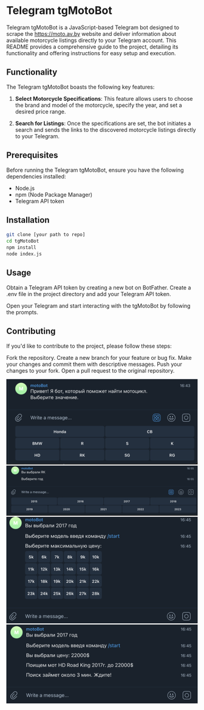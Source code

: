 # Telegram tgMotoBot

Telegram tgMotoBot is a JavaScript-based Telegram bot designed to scrape the https://moto.av.by website and deliver information about available motorcycle listings directly to your Telegram account. This README provides a comprehensive guide to the project, detailing its functionality and offering instructions for easy setup and execution.

## Functionality

The Telegram tgMotoBot boasts the following key features:

1. **Select Motorcycle Specifications**: This feature allows users to choose the brand and model of the motorcycle, specify the year, and set a desired price range.

2. **Search for Listings**: Once the specifications are set, the bot initiates a search and sends the links to the discovered motorcycle listings directly to your Telegram.

## Prerequisites

Before running the Telegram tgMotoBot, ensure you have the following dependencies installed:

- Node.js
- npm (Node Package Manager)
- Telegram API token

## Installation

```bash
git clone [your path to repo]
cd tgMotoBot
npm install
node index.js
```

## Usage

Obtain a Telegram API token by creating a new bot on BotFather.
Create a .env file in the project directory and add your Telegram API token.

Open your Telegram and start interacting with the tgMotoBot by following the prompts.

## Contributing

If you'd like to contribute to the project, please follow these steps:

Fork the repository.
Create a new branch for your feature or bug fix.
Make your changes and commit them with descriptive messages.
Push your changes to your fork.
Open a pull request to the original repository.

![Skin 1](skins/1.png)
![Skin 2](skins/2.png)
![Skin 3](skins/3.png)
![Skin 4](skins/4.png)

